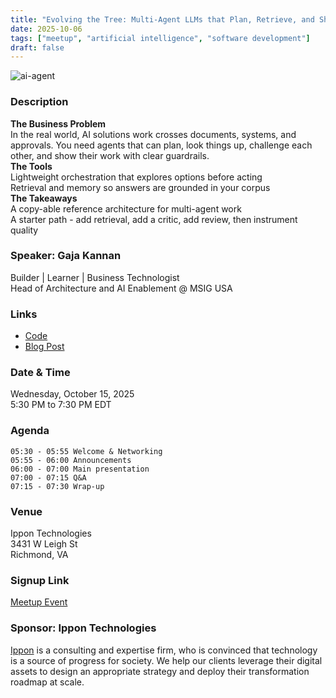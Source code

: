 ```yaml
---
title: "Evolving the Tree: Multi-Agent LLMs that Plan, Retrieve, and Ship"
date: 2025-10-06
tags: ["meetup", "artificial intelligence", "software development"]
draft: false
---
```


![ai-agent](/images/ai-agent.jpg)

### Description
**The Business Problem**  
In the real world, AI solutions work crosses documents, systems, and approvals. You need agents that can plan, look things up, challenge each other, and show their work with clear guardrails.  
**The Tools**  
Lightweight orchestration that explores options before acting  
Retrieval and memory so answers are grounded in your corpus  
**The Takeaways**  
A copy-able reference architecture for multi-agent work  
A starter path - add retrieval, add a critic, add review, then instrument quality  

### Speaker: Gaja Kannan
Builder | Learner | Business Technologist  
Head of Architecture and AI Enablement @ MSIG USA

### Links
* [Code](https://github.com/gajakannan/public-showcase/tree/main/multillm-tot)
* [Blog Post](https://helloinsurance.substack.com/s/side-quests)

### Date & Time
Wednesday, October 15, 2025  
5:30 PM to 7:30 PM EDT

### Agenda
```
05:30 - 05:55 Welcome & Networking
05:55 - 06:00 Announcements
06:00 - 07:00 Main presentation
07:00 - 07:15 Q&A
07:15 - 07:30 Wrap-up
```

### Venue
Ippon Technologies  
3431 W Leigh St  
Richmond, VA

### Signup Link
[Meetup Event](https://www.meetup.com/rva-software-development-user-group/events/310732096/)

### Sponsor: Ippon Technologies
[Ippon](https://ipponusa.com/) is a consulting and expertise firm, who is convinced that technology is a source of progress for society. We help our clients leverage their digital assets to design an appropriate strategy and deploy their transformation roadmap at scale.
